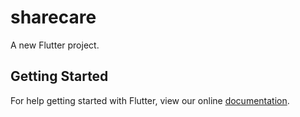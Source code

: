 # sharecare

A new Flutter project.

## Getting Started

For help getting started with Flutter, view our online
[documentation](https://flutter.io/).
